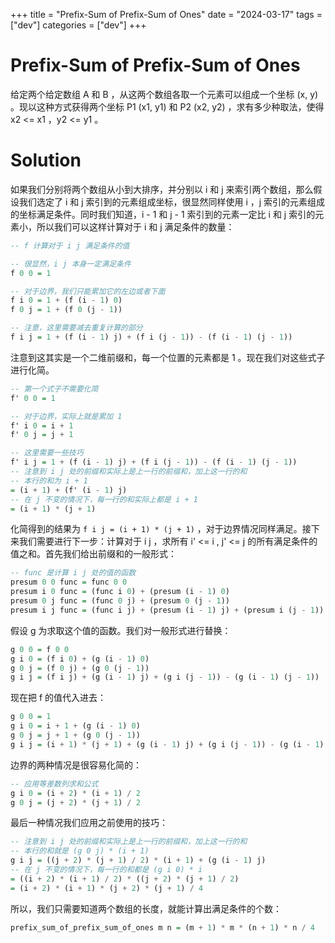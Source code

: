 +++
title = "Prefix-Sum of Prefix-Sum of Ones"
date = "2024-03-17"
tags = ["dev"]
categories = ["dev"]
+++

# Prefix-Sum of Prefix-Sum of Ones

给定两个给定数组 A 和 B ，从这两个数组各取一个元素可以组成一个坐标 (x, y) 。现以这种方式获得两个坐标 P1 (x1, y1) 和 P2 (x2, y2) ，求有多少种取法，使得 x2 <= x1 ，y2 <= y1 。

# Solution

如果我们分别将两个数组从小到大排序，并分别以 i 和 j 来索引两个数组，那么假设我们选定了 i 和 j 索引到的元素组成坐标，很显然同样使用 i ，j 索引的元素组成的坐标满足条件。同时我们知道，i - 1 和 j - 1 索引到的元素一定比 i 和 j 索引的元素小，所以我们可以这样计算对于 i 和 j 满足条件的数量：

```haskell
-- f 计算对于 i j 满足条件的值

-- 很显然，i j 本身一定满足条件
f 0 0 = 1

-- 对于边界，我们只能累加它的左边或者下面
f i 0 = 1 + (f (i - 1) 0)
f 0 j = 1 + (f 0 (j - 1))

-- 注意，这里需要减去重复计算的部分
f i j = 1 + (f (i - 1) j) + (f i (j - 1)) - (f (i - 1) (j - 1))
```

注意到这其实是一个二维前缀和，每一个位置的元素都是 1 。现在我们对这些式子进行化简。

```haskell
-- 第一个式子不需要化简
f' 0 0 = 1

-- 对于边界，实际上就是累加 1
f' i 0 = i + 1
f' 0 j = j + 1

-- 这里需要一些技巧
f' i j = 1 + (f (i - 1) j) + (f i (j - 1)) - (f (i - 1) (j - 1))
-- 注意到 i j 处的前缀和实际上是上一行的前缀和，加上这一行的和
-- 本行的和为 i + 1
= (i + 1) + (f' (i - 1) j)
-- 在 j 不变的情况下，每一行的和实际上都是 i + 1
= (i + 1) * (j + 1)
```

化简得到的结果为 `f i j = (i + 1) * (j + 1)` ，对于边界情况同样满足。接下来我们需要进行下一步：计算对于 i j ，求所有 i' <= i , j' <= j 的所有满足条件的值之和。首先我们给出前缀和的一般形式：

```haskell
-- func 是计算 i j 处的值的函数
presum 0 0 func = func 0 0
presum i 0 func = (func i 0) + (presum (i - 1) 0)
presum 0 j func = (func 0 j) + (presum 0 (j - 1))
presum i j func = (func i j) + (presum (i - 1) j) + (presum i (j - 1)) - (presum (i - 1) (j - 1))
```

假设 g 为求取这个值的函数。我们对一般形式进行替换：

```haskell
g 0 0 = f 0 0
g i 0 = (f i 0) + (g (i - 1) 0)
g 0 j = (f 0 j) + (g 0 (j - 1))
g i j = (f i j) + (g (i - 1) j) + (g i (j - 1)) - (g (i - 1) (j - 1))
```

现在把 f 的值代入进去：

```haskell
g 0 0 = 1
g i 0 = i + 1 + (g (i - 1) 0)
g 0 j = j + 1 + (g 0 (j - 1))
g i j = (i + 1) * (j + 1) + (g (i - 1) j) + (g i (j - 1)) - (g (i - 1) (j - 1))
```

边界的两种情况是很容易化简的：

```haskell
-- 应用等差数列求和公式
g i 0 = (i + 2) * (i + 1) / 2
g 0 j = (j + 2) * (j + 1) / 2
```

最后一种情况我们应用之前使用的技巧：

```haskell
-- 注意到 i j 处的前缀和实际上是上一行的前缀和，加上这一行的和
-- 本行的和就是 (g 0 j) * (i + 1)
g i j = ((j + 2) * (j + 1) / 2) * (i + 1) + (g (i - 1) j)
-- 在 j 不变的情况下，每一行的和都是 (g i 0) * i
= ((i + 2) * (i + 1) / 2) * ((j + 2) * (j + 1) / 2)
= (i + 2) * (i + 1) * (j + 2) * (j + 1) / 4
```

所以，我们只需要知道两个数组的长度，就能计算出满足条件的个数：

```haskell
prefix_sum_of_prefix_sum_of_ones m n = (m + 1) * m * (n + 1) * n / 4
```
